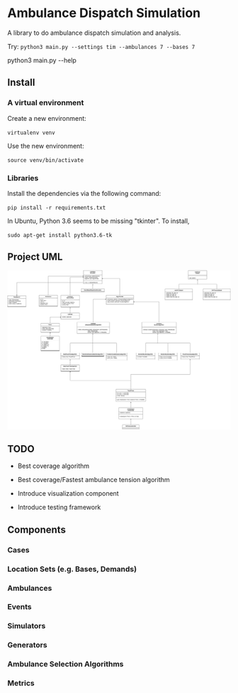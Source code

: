 # Ambulance Dispatch Simulation

A library to do ambulance dispatch simulation and analysis.

Try: `python3 main.py --settings tim --ambulances 7 --bases 7`

python3 main.py --help

## Install 

### A virtual environment

Create a new environment: 

`virtualenv venv`

Use the new environment:

`source venv/bin/activate`

### Libraries

Install the dependencies via the following command:

`pip install -r requirements.txt` 

In Ubuntu, Python 3.6 seems to be missing "tkinter". To install,

`sudo apt-get install python3.6-tk`

## Project UML

![](uml/ems_uml.png)


## TODO

- Best coverage algorithm

- Best coverage/Fastest ambulance tension algorithm
  
- Introduce visualization component

- Introduce testing framework


## Components

### Cases
### Location Sets (e.g. Bases, Demands)
### Ambulances
### Events
### Simulators
### Generators
### Ambulance Selection Algorithms
### Metrics
